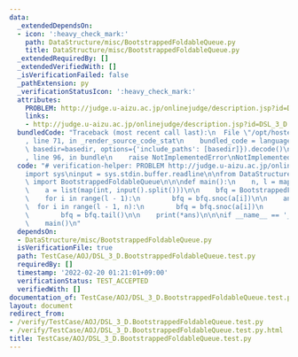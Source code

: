 ```yaml
---
data:
  _extendedDependsOn:
  - icon: ':heavy_check_mark:'
    path: DataStructure/misc/BootstrappedFoldableQueue.py
    title: DataStructure/misc/BootstrappedFoldableQueue.py
  _extendedRequiredBy: []
  _extendedVerifiedWith: []
  _isVerificationFailed: false
  _pathExtension: py
  _verificationStatusIcon: ':heavy_check_mark:'
  attributes:
    PROBLEM: http://judge.u-aizu.ac.jp/onlinejudge/description.jsp?id=DSL_3_D
    links:
    - http://judge.u-aizu.ac.jp/onlinejudge/description.jsp?id=DSL_3_D
  bundledCode: "Traceback (most recent call last):\n  File \"/opt/hostedtoolcache/Python/3.10.2/x64/lib/python3.10/site-packages/onlinejudge_verify/documentation/build.py\"\
    , line 71, in _render_source_code_stat\n    bundled_code = language.bundle(stat.path,\
    \ basedir=basedir, options={'include_paths': [basedir]}).decode()\n  File \"/opt/hostedtoolcache/Python/3.10.2/x64/lib/python3.10/site-packages/onlinejudge_verify/languages/python.py\"\
    , line 96, in bundle\n    raise NotImplementedError\nNotImplementedError\n"
  code: "# verification-helper: PROBLEM http://judge.u-aizu.ac.jp/onlinejudge/description.jsp?id=DSL_3_D\n\
    import sys\ninput = sys.stdin.buffer.readline\n\nfrom DataStructure.misc.BootstrappedFoldableQueue\
    \ import BootstrappedFoldableQueue\n\n\ndef main():\n    n, l = map(int, input().split())\n\
    \    a = list(map(int, input().split()))\n\n    bfq = BootstrappedFoldableQueue(min)\n\
    \    for i in range(l - 1):\n        bfq = bfq.snoc(a[i])\n\n    ans = []\n  \
    \  for i in range(l - 1, n):\n        bfq = bfq.snoc(a[i])\n        ans.append(bfq.all_fold())\n\
    \        bfq = bfq.tail()\n\n    print(*ans)\n\n\nif __name__ == '__main__':\n\
    \    main()\n"
  dependsOn:
  - DataStructure/misc/BootstrappedFoldableQueue.py
  isVerificationFile: true
  path: TestCase/AOJ/DSL_3_D.BootstrappedFoldableQueue.test.py
  requiredBy: []
  timestamp: '2022-02-20 01:21:01+09:00'
  verificationStatus: TEST_ACCEPTED
  verifiedWith: []
documentation_of: TestCase/AOJ/DSL_3_D.BootstrappedFoldableQueue.test.py
layout: document
redirect_from:
- /verify/TestCase/AOJ/DSL_3_D.BootstrappedFoldableQueue.test.py
- /verify/TestCase/AOJ/DSL_3_D.BootstrappedFoldableQueue.test.py.html
title: TestCase/AOJ/DSL_3_D.BootstrappedFoldableQueue.test.py
---
```


